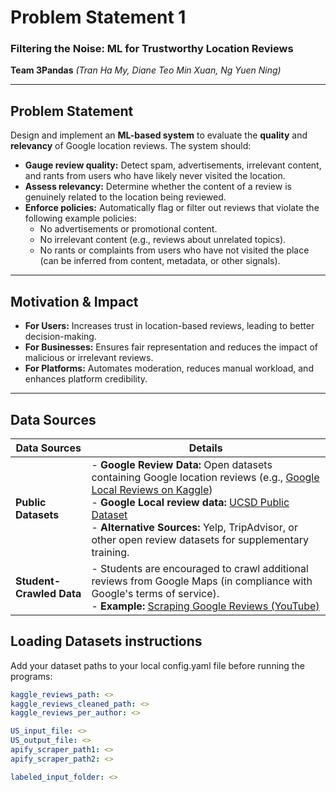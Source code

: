 # **Problem Statement 1**

### **Filtering the Noise: ML for Trustworthy Location Reviews**

**Team 3Pandas** _(Tran Ha My, Diane Teo Min Xuan, Ng Yuen Ning)_

---

## **Problem Statement**

Design and implement an **ML-based system** to evaluate the **quality** and **relevancy** of Google location reviews. The system should:

- **Gauge review quality:** Detect spam, advertisements, irrelevant content, and rants from users who have likely never visited the location.
- **Assess relevancy:** Determine whether the content of a review is genuinely related to the location being reviewed.
- **Enforce policies:** Automatically flag or filter out reviews that violate the following example policies:
  - No advertisements or promotional content.
  - No irrelevant content (e.g., reviews about unrelated topics).
  - No rants or complaints from users who have not visited the place (can be inferred from content, metadata, or other signals).

---

## **Motivation & Impact**

- **For Users:** Increases trust in location-based reviews, leading to better decision-making.
- **For Businesses:** Ensures fair representation and reduces the impact of malicious or irrelevant reviews.
- **For Platforms:** Automates moderation, reduces manual workload, and enhances platform credibility.

---

## **Data Sources**

| **Data Sources**         | **Details**                                                                                                                                                                                                                                                                                                                                                                                                                           |
| ------------------------ | ------------------------------------------------------------------------------------------------------------------------------------------------------------------------------------------------------------------------------------------------------------------------------------------------------------------------------------------------------------------------------------------------------------------------------------- |
| **Public Datasets**      | - **Google Review Data:** Open datasets containing Google location reviews (e.g., [Google Local Reviews on Kaggle](https://www.kaggle.com/datasets/denizbilginn/google-maps-restaurant-reviews))<br>- **Google Local review data:** [UCSD Public Dataset](https://mcauleylab.ucsd.edu/public_datasets/gdrive/googlelocal/)<br>- **Alternative Sources:** Yelp, TripAdvisor, or other open review datasets for supplementary training. |
| **Student-Crawled Data** | - Students are encouraged to crawl additional reviews from Google Maps (in compliance with Google's terms of service).<br>- **Example:** [Scraping Google Reviews (YouTube)](https://www.youtube.com/watch?v=LYMdZ7W9bWQ)                                                                                                                                                                                                             |

## Loading Datasets instructions

Add your dataset paths to your local config.yaml file before running the programs:

```yaml
kaggle_reviews_path: <>
kaggle_reviews_cleaned_path: <>
kaggle_reviews_per_author: <>

US_input_file: <>
US_output_file: <>
apify_scraper_path1: <>
apify_scraper_path2: <>

labeled_input_folder: <>
```
